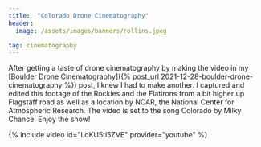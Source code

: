 ```yaml
---
title:  "Colorado Drone Cinematography"
header:
  image: /assets/images/banners/rollins.jpeg

tag: cinematography
---
```


After getting a taste of drone cinematography by making the video in my [Boulder Drone Cinematography]({% post_url 2021-12-28-boulder-drone-cinematography %}) post, I knew I had to make another.  I captured and edited this footage of the Rockies and the Flatirons from a bit higher up Flagstaff road as well as a location by NCAR, the National Center for Atmospheric Research.  The video is set to the song Colorado by Milky Chance.  Enjoy the show!

{% include video id="LdKU5ti5ZVE" provider="youtube" %}
